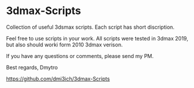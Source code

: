 # 3dmax-Scripts
Collection of useful 3dsmax scripts.
Each script has short discription.

Feel free to use scripts in your work.
All scripts were tested in 3dmax 2019, but also should worki form 2010 3dmax verison.

If you have any questions or comments, please send my PM.

Best regards, Dmytro

https://github.com/dmi3ich/3dmax-Scripts



